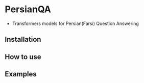 # PersianQA
- Transformers models for Persian(Farsi) Question Answering

## Installation
## How to use 
## Examples
